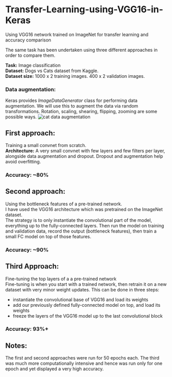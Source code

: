# Transfer-Learning-using-VGG16-in-Keras
Using VGG16 network trained on ImageNet for transfer learning and accuracy comparison

The same task has been undertaken using three different approaches in order to compare them.

**Task:** Image classification  
**Dataset:** Dogs vs Cats dataset from Kaggle.  
**Dataset size:** 1000 x 2 training images. 400 x 2 validation images.

### Data augmentation:
Keras provides *ImageDataGenerator* class for performing data augmentation. We will use this to augment the data via random transformations. Rotation, scaling, shearing, flipping, zooming are some possible ways.
![cat data augmentation](https://user-images.githubusercontent.com/20294710/40472806-7e39c4e6-5f08-11e8-857c-3952c2986718.jpg)


## First approach:
Training a small convnet from scratch.  
**Architecture:** A very small convnet with few layers and few filters per layer, alongside data augmentation and dropout. Dropout and augmentation help avoid overfitting.  
### Accuracy: ~80%

## Second approach:
Using the bottleneck features of a pre-trained network.  
I have used the VGG16 architecture which was pretrained on the ImageNet dataset.  
The strategy is to only instantiate the convolutional part of the model, everything up to the fully-connected layers. Then run the model on training and validation data, record the output (bottleneck features), then train a small FC model on top of those features.  
### Accuracy: ~90%

## Third Approach:
Fine-tuning the top layers of a a pre-trained network  
Fine-tuning is when you start with a trained network, then retrain it on a new dataset with very minor weight updates. This can be done in three steps:
- instantiate the convolutional base of VGG16 and load its weights
- add our previously defined fully-connected model on top, and load its weights
- freeze the layers of the VGG16 model up to the last convolutional block
### Accuracy: 93%+

## Notes:
The first and second approaches were run for 50 epochs each. The third was much more computationally intensive and hence was run only for one epoch and yet displayed a very high accuracy.
